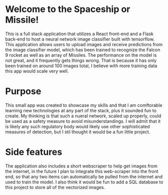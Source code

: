 # Welcome to the Spaceship or Missile!
This is a full stack application that utilizes a React front-end and a Flask back-end to host a neural network image classifier built with tensorflow. This application allows users to upload images and receive predictions from the image classifier model, which has been trained to recognize the Falcon 9 rocket as well as an array of Missiles. The performance on the model is not great, and it frequently gets things wrong. That is because it has only been trained on around 100 images total, I believe with more training data this app would scale very well.


# Purpose
This small app was created to showcase my skills and that I am comftorable learning new technologies at any part of the stack, plus it sounded fun to create. My thinking is that such a nueral network, scaled up properly, could be used as a safety measure to avoid misunderstandings. I will admit that it is likely any such regulatory body would likely use other sophisticated measures of detection, but I stil thought it would be a fun little project.


# Side features
The application also includes a short webscraper to help get images from the internet, in the future I plan to integrate this web-scraper into the front end, so that any two items can automatically be pulled from the internet and used to train the model. I also think it would be fun to add a SQL database to this project to store all of the vectorized images.

